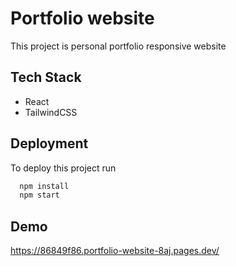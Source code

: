 
# Portfolio website 

This project is personal portfolio responsive website 


## Tech Stack

 - React
 - TailwindCSS


## Deployment

To deploy this project run

```bash
  npm install
  npm start
```


## Demo

https://86849f86.portfolio-website-8aj.pages.dev/


